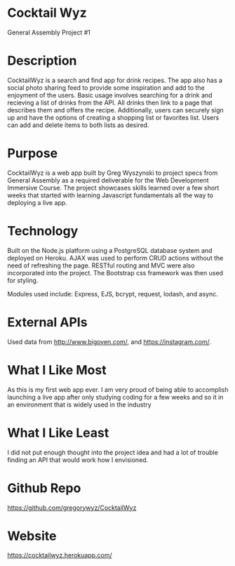 # Cocktail Wyz
General Assembly Project #1

# Description
CocktailWyz is a search and find app for drink recipes. The app also has a social photo sharing feed to provide some inspiration and add to the enjoyment of the users. Basic usage involves searching for a drink and recieving a list of drinks from the API. All drinks then link to a page that describes them and offers the recipe. Additionally, users can securely sign up and have the options of creating a shopping list or favorites list. Users can add and delete items to both lists as desired.

# Purpose
CocktailWyz is a web app built by Greg Wyszynski to project specs from General Assembly as a required deliverable for the Web Development Immersive Course. The project showcases skills learned over a few short weeks that started with learning Javascript fundamentals all the way to deploying a live app.

# Technology
Built on the Node.js platform using a PostgreSQL database system and deployed on Heroku. AJAX was used to perform CRUD actions without the need of refreshing the page. RESTful routing and MVC were also incorporated into the project. The Bootstrap css framework was then used for styling.

Modules used include: Express, EJS, bcrypt, request, lodash, and async.

# External APIs
Used data from http://www.bigoven.com/, and https://instagram.com/.

# What I Like Most
As this is my first web app ever. I am very proud of being able to accomplish launching a live app after only studying coding for a few weeks and so it in an environment that is widely used in the industry

# What I Like Least
I did not put enough thought into the project idea and had a lot of trouble finding an API that would work how I envisioned.

# Github Repo
https://github.com/gregorywyz/CocktailWyz

# Website
https://cocktailwyz.herokuapp.com/
